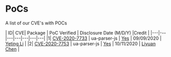 # PoCs
A list of our CVE's with POCs

| ID| CVE|  Package |  PoC Verified  | Disclosure Date (M/D/Y) |Credit |
|---|---|---|---|---|---|---|
|1| [CVE-2020-7733](https://cve.mitre.org/cgi-bin/cvename.cgi?name=CVE-2020-7733) | ua-parser-js | [Yes](https://github.com/yetingli/PoCs/blob/main/CVE-2020-7733/CVE-2020-7733.js) | 09/09/2020 | [Yeting Li](https://github.com/yetingli) |
|2| [CVE-2020-7753](https://cve.mitre.org/cgi-bin/cvename.cgi?name=CVE-2020-7753) | ua-parser-js | [Yes](https://github.com/yetingli/PoCs/blob/main/CVE-2020-7753/CVE-2020-7753.js) | 10/11/2020 | [Liyuan Chen](https://github.com/chedan90)  |

